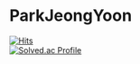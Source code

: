 # ParkJeongYoon

[![Hits](https://hits.seeyoufarm.com/api/count/incr/badge.svg?url=https%3A%2F%2Fgithub.com%2FJeongYoonPark&count_bg=%23285BFF&title_bg=%2300F1FF&icon=&icon_color=%23E7E7E7&title=hits&edge_flat=false)](https://hits.seeyoufarm.com)
<br>
[![Solved.ac Profile](http://mazassumnida.wtf/api/v2/generate_badge?boj=wjddbs2001)](https://solved.ac/wjddbs2001/)
